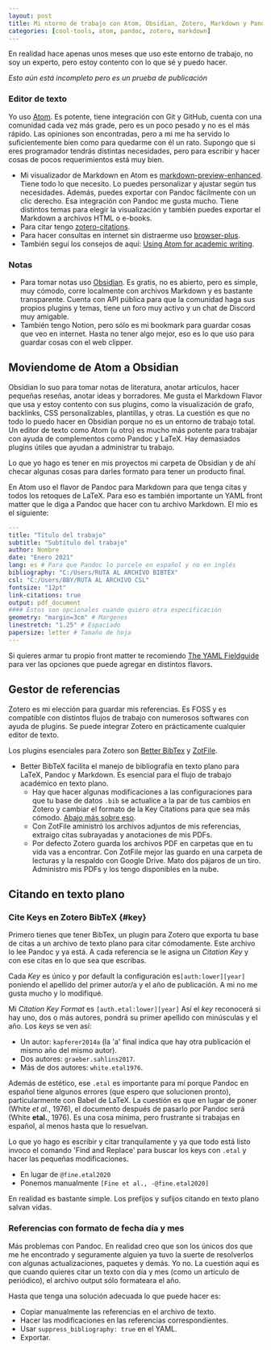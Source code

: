 ```yaml
---
layout: post
title: Mi ntorno de trabajo con Atom, Obsidian, Zotero, Markdown y Pandoc
categories: [cool-tools, atom, pandoc, zotero, markdown]
---
```



En realidad hace apenas unos meses que uso este entorno de trabajo, no soy un experto, pero estoy contento con lo que sé y puedo hacer.

_Esto aún está incompleto pero es un prueba de publicación_

### Editor de texto
Yo uso [Atom](https://atom.io). Es potente, tiene integración con Git y GitHub, cuenta con una comunidad cada vez más grade, pero es un poco pesado y no es el más rápido. Las opiniones son encontradas, pero a mi me ha servido lo suficientemente bien como para quedarme con él un rato. Supongo que si eres programador tendrás distintas necesidades, pero para escribir y hacer cosas de pocos requerimientos está muy bien.

- Mi visualizador de Markdown en Atom es [markdown-preview-enhanced](https://shd101wyy.github.io/markdown-preview-enhanced/#/). Tiene todo lo que necesito. Lo puedes personalizar y ajustar según tus necesidades. Además, puedes exportar con Pandoc fácilmente con un clic derecho. Esa integración con Pandoc me gusta mucho. Tiene distintos temas para elegir la visualización y también puedes exportar el Markdown a archivos HTML o e-books.
- Para citar tengo [zotero-citations](https://atom.io/packages/zotero-citations).
- Para hacer consultas en internet sin distraerme uso [browser-plus](https://atom.io/packages/browser-plus).
- También seguí los consejos de aquí: [Using Atom for academic writing](https://discuss.atom.io/t/using-atom-for-academic-writing/19222).

### Notas
- Para tomar notas uso [Obsidian](https://obsidian.md). Es gratis, no es abierto, pero es simple, muy cómodo, corre localmente con archivos Markdown y es bastante transparente. Cuenta con API pública para que la comunidad haga sus propios plugins y temas, tiene un foro muy activo y un chat de Discord muy amigable.
- También tengo Notion, pero sólo es mi bookmark para guardar cosas que veo en internet. Hasta no tener algo mejor, eso es lo que uso para guardar cosas con el web clipper.

## Moviendome de Atom a Obsidian
Obsidian lo suo para tomar notas de literatura, anotar artículos, hacer pequeñas reseñas, anotar ideas y borradores. Me gusta el Markdown Flavor que usa y estoy contento con sus plugins, como la visualización de grafo, backlinks, CSS personalizables, plantillas, y otras. La cuestión es que no todo lo puedo hacer en Obsidian porque no es un entorno de trabajo total. Un editor de texto como Atom (u otro) es mucho más potente para trabajar con ayuda de complementos como Pandoc y LaTeX. Hay demasiados plugins útiles que ayudan a administrar tu trabajo.

Lo que yo hago es tener  en mis proyectos mi carpeta de Obsidian y de ahí checar algunas cosas para darles formato para tener un producto final.

En Atom uso el flavor de Pandoc para Markdown para que tenga citas y todos los retoques de LaTeX. Para eso es también importante un YAML front matter que le diga a Pandoc que hacer con tu archivo Markdown. El mío es el siguiente:

```yaml
---
title: "Título del trabajo"
subtitle: "Subtítulo del trabajo"
author: Nombre
date: "Enero 2021"
lang: es # Para que Pandoc lo parcele en español y no en inglés
bibliography: "C:/Users/RUTA AL ARCHIVO BIBTEX"
csl: "C:/Users/BBY/RUTA AL ARCHIVO CSL"
fontsize: "12pt"
link-citations: true
output: pdf_document
#### Estos son opcionales cuando quiero otra específicación
geometry: "margin=3cm" # Margenes
linestretch: "1.25" # Espaciado
papersize: letter # Tamaño de hoja
---
```

Si quieres armar tu propio front matter te recomiendo [The YAML Fieldguide](https://cran.r-project.org/web/packages/ymlthis/vignettes/yaml-fieldguide.html) para ver las opciones que puede agregar en distintos flavors.

## Gestor de referencias
Zotero es mi elección para guardar mis referencias. Es FOSS y es compatible con distintos flujos de trabajo con numerosos softwares con ayuda de plugins. Se puede integrar Zotero en prácticamente cualquier editor de texto.

Los plugins esenciales para Zotero son [Better BibTex](https://retorque.re/zotero-better-bibtex/) y [ZotFile](http://zotfile.com/).

- Better BibTeX facilita el manejo de bibliografía en texto plano para LaTeX, Pandoc y Markdown. Es esencial para el flujo de trabajo académico en texto plano.
  - Hay que hacer algunas modificaciones a las configuraciones para que tu base de datos `.bib` se actualice a la par de tus cambios en Zotero y cambiar el formato de la Key Citations para que sea más cómodo. [Abajo más sobre eso](#key).
  - Con ZotFile aministró los archivos adjuntos de mis referencias, extraigo citas subrayadas y anotaciones de mis PDFs.
  - Por defecto Zotero guarda los archivos PDF en carpetas que en tu vida vas a encontrar. Con ZotFile mejor las guardo en una carpeta de lecturas y la respaldo con Google Drive. Mato dos pájaros de un tiro. Administro mis PDFs y los tengo disponibles en la nube.

## Citando en texto plano

### Cite Keys en Zotero BibTeX {#key}
Primero tienes que tener BibTex, un plugin para Zotero que exporta tu base de citas a un archivo de texto plano para citar cómodamente. Este archivo lo lee Pandoc y ya está. A cada referencia se le asigna un _Citation Key_ y con ese citas en lo que sea que escribas.

Cada _Key_ es único y por default la configuración es`[auth:lower][year]` poniendo el apellido del primer autor/a y el año de publicación. A mi no me gusta mucho y lo modifiqué.

Mi _Citation Key Format_ es `[auth.etal:lower][year]`
Así el _key_ reconocerá si hay uno, dos o más autores, pondrá su primer apellido con minúsculas y el año.
Los _keys_ se ven así:

- Un autor: `kapferer2014a` (la 'a' final indica que hay otra publicación el mismo año del mismo autor).
- Dos autores: `graeber.sahlins2017`.
- Más de dos autores: `white.etal1976`.

Además de estético, ese `.etal` es importante para mí porque Pandoc en español tiene algunos errores (que espero que solucionen pronto), particularmente con Babel de LaTeX. La cuestión es que en lugar de poner (White _et al._, 1976), el documento después de pasarlo por Pandoc será (White **etal.**, 1976). Es una cosa mínima, pero frustrante si trabajas en español, al menos hasta que lo resuelvan.

Lo que yo hago es escribir y citar tranquilamente y ya que todo está listo invoco el comando 'Find and Replace' para buscar los keys con `.etal` y hacer las pequeñas modificaciones.

- En lugar de `@fine.etal2020`
- Ponemos manualmente `[Fine et al., -@fine.etal2020]`

En realidad es bastante simple. Los prefijos y sufijos citando en texto plano salvan vidas.

### Referencias con formato de fecha día y mes
Más problemas con Pandoc. En realidad creo que son los únicos dos que me he encontrado y seguramente alguien ya tuvo la suerte de resolverlos con algunas actualizaciones, paquetes y demás. Yo no. La cuestión aquí es que cuando quieres citar un texto con día y mes (como un artículo de periódico), el archivo output sólo formateara el año.

Hasta que tenga una solución adecuada lo que puede hacer es:

- Copiar manualmente las referencias en el archivo de texto.
- Hacer las modificaciones en las referencias correspondientes.
- Usar `suppress_bibliography: true` en el YAML.
- Exportar.

